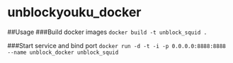 # unblockyouku_docker
##Usage
###Build docker images
`docker build -t unblock_squid .`

###Start service and bind port
`docker run -d -t -i -p 0.0.0.0:8888:8888 --name unblock_docker unblock_squid`

